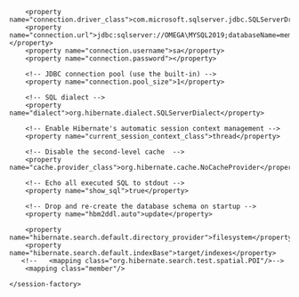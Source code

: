 <?xml version="1.0" encoding="UTF-8"?>
<!--
 ~ Hibernate Search, full-text search for your domain model
 ~
 ~ License: GNU Lesser General Public License (LGPL), version 2.1 or later
 ~ See the lgpl.txt file in the root directory or <http://www.gnu.org/licenses/lgpl-2.1.html>.
  -->
<!DOCTYPE hibernate-configuration PUBLIC
  "-//Hibernate/Hibernate Configuration DTD//EN"
  "http://www.hibernate.org/dtd/hibernate-configuration-3.0.dtd">

<hibernate-configuration>
    <session-factory>

        <property name="connection.driver_class">com.microsoft.sqlserver.jdbc.SQLServerDriver</property>
        <property name="connection.url">jdbc:sqlserver://OMEGA\MYSQL2019;databaseName=member;</property>
        <property name="connection.username">sa</property>
        <property name="connection.password"></property>

        <!-- JDBC connection pool (use the built-in) -->
        <property name="connection.pool_size">1</property>

        <!-- SQL dialect -->
        <property name="dialect">org.hibernate.dialect.SQLServerDialect</property>

        <!-- Enable Hibernate's automatic session context management -->
        <property name="current_session_context_class">thread</property>

        <!-- Disable the second-level cache  -->
        <property name="cache.provider_class">org.hibernate.cache.NoCacheProvider</property>

        <!-- Echo all executed SQL to stdout -->
        <property name="show_sql">true</property>

        <!-- Drop and re-create the database schema on startup -->
        <property name="hbm2ddl.auto">update</property>

        <property name="hibernate.search.default.directory_provider">filesystem</property>
        <property name="hibernate.search.default.indexBase">target/indexes</property>
       <!--   <mapping class="org.hibernate.search.test.spatial.POI"/>-->
        <mapping class="member"/>

    </session-factory>
</hibernate-configuration>
